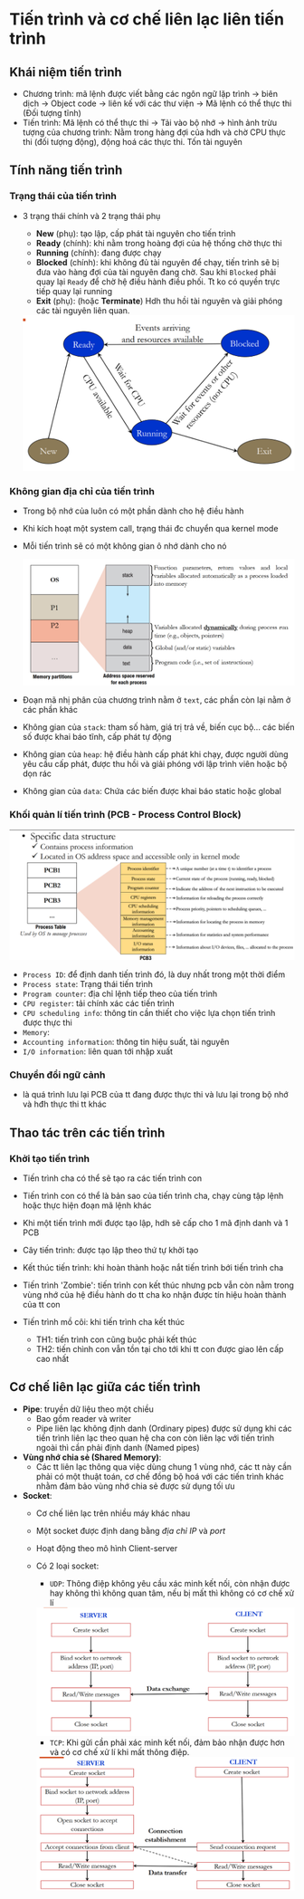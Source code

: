 # Tiến trình và cơ chế liên lạc liên tiến trình

## Khái niệm tiến trình
- Chương trình: mã lệnh được viết bằng các ngôn ngữ lặp trình &rarr; biên dịch &rarr; Object code &rarr; liên kế với các thư viện &rarr; Mã lệnh có thể thực thi (Đối tượng tĩnh)
- Tiến trình:  Mã lệnh có thể thực thi &rarr; Tải vào bộ nhớ &rarr; hình ảnh trừu tượng của chương trình: Nằm trong hàng đợi của hdh và chờ CPU thực thi (đối tượng động), động hoá các thực thi. Tốn tài nguyên


## Tính năng tiến trình

### Trạng thái của tiến trình
- 3 trạng thái chính và 2 trạng thái phụ
    - **New** (phụ): tạo lập, cấp phát tài nguyên cho tiến trình
    - **Ready** (chính): khi nằm trong hoàng đợi của hệ thống chờ thực thi
    - **Running** (chính): đang được chạy
    - **Blocked** (chính): khi không đủ tài nguyên để chạy, tiến trình sẽ bị đưa vào hàng đợi của tài nguyên đang chờ. Sau khi `Blocked` phải quay lại `Ready` để chờ hệ điều hành điều phối. Tt ko có quyền trực tiếp quay lại running
    - **Exit** (phụ): (hoặc **Terminate**) Hdh thu hồi tài nguyên và giải phóng các tài nguyên liên quan.

    <img src="w2img/process_state.png" title="Các trạng thái của tiến trình">

### Không gian địa chỉ của tiến trình
- Trong bộ nhớ của luôn có một phần dành cho hệ điều hành
- Khi kích hoạt một system call, trạng thái đc chuyển qua kernel mode
- Mỗi tiến trình sẽ có một không gian ô nhớ dành cho nó

    <img src="w2img/address_space.png" title="Không gian địa chỉ của tiến trình">

- Đoạn mã nhị phân của chương trình nằm ở `text`, các phần còn lại nằm ở các phần khác
- Không gian của `stack`: tham số hàm, giá trị trả về, biến cục bộ... các biến số được khai báo tĩnh, cấp phát tự động
- Không gian của `heap`: hệ điều hành cấp phát khi chạy, được người dùng yêu cầu cấp phát, được thu hồi và giải phóng với lập trình viên hoặc bộ dọn rác
- Không gian của `data`: Chứa các biến được khai báo static hoặc global


### Khối quản lí tiến trình (PCB - Process Control Block)

<img src="w2img/pcb.png" title="Khối quản lí tiến trình">

- `Process ID`: để định danh tiến trình đó, là duy nhất trong một thời điểm
- `Process state`: Trạng thái tiến trình
- `Program counter`: địa chỉ lệnh tiếp theo của tiến trình
- `CPU register`: tải chính xác các tiến trình 
- `CPU scheduling info`:  thông tin cần thiết cho việc lựa chọn tiến trình được thực thi
- `Memory`:
- `Accounting information`: thông tin hiệu suất, tài nguyên
- `I/O information`: liên quan tới nhập xuất

### Chuyển đổi ngữ cảnh
- là quá trình lưu lại PCB của tt đang được thực thi và lưu lại trong bộ nhớ và hđh thực thi tt khác

## Thao tác trên các tiến trình
### Khởi tạo tiến trình
- Tiến trình cha có thể sẽ tạo ra các tiến trình con
- Tiến trình con có thể là bản sao của tiến trình cha, chạy cùng tập lệnh hoặc thực hiện đoạn mã lệnh khác
- Khi một tiến trình mới được tạo lập, hdh sẽ cấp cho 1 mã định danh và 1 PCB

- Cây tiến trình: được tạo lập theo thứ tự khởi tạo

- Kết thúc tiến trình: khi hoàn thành hoặc nắt tiến trình bới tiến trình cha

- Tiến trình 'Zombie': tiến trình con kết thúc nhưng pcb vẫn còn nằm trong vùng nhớ của hệ điều hành do tt cha ko nhận được tín hiệu hoàn thành của tt con

- Tiến trình mồ côi: khi tiến trình cha kết thúc
    - TH1: tiến trình con cũng buộc phải kết thúc
    - TH2: tiến chình con vẫn tồn tại cho tới khi tt con được giao lên cấp cao nhất

## Cơ chế liên lạc giữa các tiến trình
- **Pipe**: truyền dữ liệu theo một chiều 
    - Bao gồm reader và writer 
    - Pipe liên lạc không định danh (Ordinary pipes) được sử dụng khi các tiến trình liên lạc theo quan hệ cha con còn liên lạc với tiến trình ngoài thì cần phải định danh (Named pipes)
- **Vùng nhớ chia sẻ (Shared Memory)**: 
    - Các tt liên lạc thông qua việc dùng chung 1 vùng nhớ, các tt này cần phải có một thuật toán, cơ chế đồng bộ hoá với các tiến trình khác nhằm đảm bảo vùng nhớ chia sẻ được sử dụng tối ưu
- **Socket**:
    - Cơ chế liên lạc trên nhiều máy khác nhau
    - Một socket được định dang bằng *địa chỉ IP* và *port*
    - Hoạt động theo mô hình Client-server
    - Có 2 loại socket:
        - `UDP`: Thông điệp không yêu cầu xác minh kết nối, còn nhận được hay không thì không quan tâm, nếu bị mất thì không có cơ chế xử lí

        <img src="w2img/udp_socket.png" title="Connectionless (UDP socket)">

        - `TCP`: Khi gửi cần phải xác minh kết nối, đảm bảo nhận được hơn và có cơ chế xử lí khi mất thông điệp.

        <img src="w2img/tcp_socket.png" title="Connection-oriented (TCP) socket">
